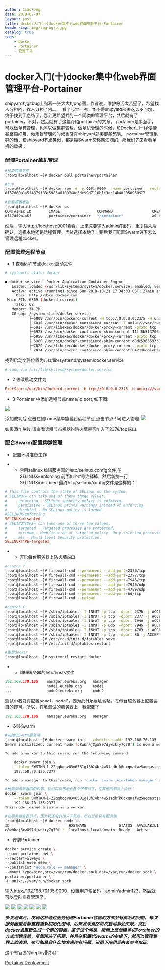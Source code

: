 ```yaml
---
author: XiaoFeng
date: 2018-02-07
layout: post
title: docker入门(十)docker集中化web界面管理平台-Portainer
header-img: img/tag-bg-o.jpg
catalog: true
tags:
    - Docker
    - Portainer
    - 管理工具
---
```


# docker入门(十)docker集中化web界面管理平台-Portainer

shipyard的gitbug上贴着一张大大的png图，作者说，维护的活太苦逼了，希望找人分担阿，找人分担了阿。。。
看了心里一凉，怪不得shipyard部署这么多问题，终于找到了症结了，那么更希望找到一个同类的管理平台，然后就有了portainer，不对，然后就有了这篇介绍portainer的文章。
portainer是多面手，可以做单机管理，也可以做集群管理，做单机管理的时候，和DockerUI一样便捷甚至更好用，做集群管理的时候也没有shipyard部署那般繁琐。
portainer管理集群的话，和shipyard有点类似，都是靠Swarm来称霸江湖的，那我们先来看看单机的效果：

### 配置Portainer单机管理

```bash
#拉取镜像文件
[root@localhost ~]# docker pull portainer/portainer

#run
[root@localhost ~]# docker run -d -p 9001:9000 --name portainer --restart=always --privileged=true -v /var/run/docker.sock:/var/run/docker.sock portainer/portainer
8f37d60a1a5f4879183c5985a8109748c5dc99d7110b1f3ec14b4d2050930977

#查看容器状态
[root@localhost ~]# docker ps
CONTAINER ID        IMAGE                 COMMAND                  CREATED             STATUS              PORTS                    NAMES
8f37d60a1a5f        portainer/portainer   "/portainer"             26 seconds ago      Up 25 seconds       0.0.0.0:9001->9000/tcp   determined_lamport
```

然后，输入http://locahost:9001看看，上来先要输入admin的密码，重复输入后确认，选择本地还是远程管理，当然选择本地了，稍后我们配置Swarm讲下怎么管理远程docker。

### 配置管理远程节点

 - 1 查看远程节点docker启动文件

```bash
# systemctl status docker

● docker.service - Docker Application Container Engine
   Loaded: loaded (/usr/lib/systemd/system/docker.service; enabled; vendor preset: disabled)
   Active: active (running) since Sun 2018-10-21 17:34:33 CST; 27min ago
     Docs: http://docs.docker.com
 Main PID: 6809 (dockerd-current)
    Tasks: 62
   Memory: 34.7M
   CGroup: /system.slice/docker.service
           ├─6809 /usr/bin/dockerd-current -H tcp://0.0.0.0:2375 -H unix:///v...
           ├─6816 /usr/bin/docker-containerd-current -l unix:///var/run/docke...
           ├─6917 /usr/libexec/docker/docker-proxy-current -proto tcp -host-i...
           ├─6923 /usr/bin/docker-containerd-shim-current 11ff6b5f3706e35c769...
           ├─6950 /usr/libexec/docker/docker-proxy-current -proto tcp -host-i...
           ├─6960 /usr/bin/docker-containerd-shim-current d8dc53635933373521e...
           ├─7029 /usr/libexec/docker/docker-proxy-current -proto tcp -host-i...
           └─7034 /usr/bin/docker-containerd-shim-current 84719bedeeb9ca4514a...
```

找到启动文件位置为/usr/lib/systemd/system/docker.service

```bash
# sudo vim /usr/lib/systemd/system/docker.service
```

- 2 修改启动文件为:

```conf
ExecStart=/usr/bin/dockerd-current -H tcp://0.0.0.0:2375 -H unix:///var/run/docker.sock\
```

- 3 Portainer 中添加远程节点name/ip:port, 如下图:

![](images/portainer_endpoints_setting.png)

添加成功后,点击左侧home菜单能看到远程节点,点击节点即可进入管理.
![](images/portainer_endpoints_home.png)

如果添加失败,请查看远程节点机器的防火墙是否加入了2376/tcp端口.

### 配合Swarm配置集群管理

- 配置环境准备工作

- - 禁用selinux
编辑服务器的/etc/selinux/config文件,在 SELINUX=enforcing 前面加个#号注释掉，然后新加一行
SELINUX=disabled
最终/etc/selinux/config文件是这样的：
```conf
# This file controls the state of SELinux on the system.
# SELINUX= can take one of these three values:
#     enforcing - SELinux security policy is enforced.
#     permissive - SELinux prints warnings instead of enforcing.
#     disabled - No SELinux policy is loaded.
#SELINUX=enforcing
SELINUX=disabled
# SELINUXTYPE= can take one of three two values:
#     targeted - Targeted processes are protected,
#     minimum - Modification of targeted policy. Only selected processes are protected. 
#     mls - Multi Level Security protection.
SELINUXTYPE=targeted
```
- - 开启每台服务器上防火墙端口
```bash
#centos 7
[root@localhost ~]# firewall-cmd --permanent --add-port=2376/tcp
[root@localhost ~]# firewall-cmd --permanent --add-port=2377/tcp
[root@localhost ~]# firewall-cmd --permanent --add-port=7946/tcp
[root@localhost ~]# firewall-cmd --permanent --add-port=7946/udp
[root@localhost ~]# firewall-cmd --permanent --add-port=4789/udp
[root@localhost ~]# firewall-cmd --permanent --add-port=80/tcp
[root@localhost ~]# firewall-cmd --reload

#centos 6
[root@localhost ~]# /sbin/iptables -I INPUT -p tcp --dport 2376 -j ACCEPT
[root@localhost ~]# /sbin/iptables -I INPUT -p tcp --dport 2377 -j ACCEPT
[root@localhost ~]# /sbin/iptables -I INPUT -p tcp --dport 7946 -j ACCEPT
[root@localhost ~]# /sbin/iptables -I INPUT -p udp --dport 7946 -j ACCEPT
[root@localhost ~]# /sbin/iptables -I INPUT -p tcp --dport 4789 -j ACCEPT
[root@localhost ~]# /sbin/iptables -I INPUT -p tcp --dport 80 -j ACCEPT
[root@localhost ~]# /etc/rc.d/init.d/iptables save
[root@localhost ~]# /etc/init.d/iptables restart

#重启docker
[root@localhost ~]# systemctl restart docker
```

- - 编辑服务器的/etc/hosts文件
```c
192.168.170.135    manager.eureka.org   manager
...                node1.eureka.org     node1
...                node2.eureka.org     node2
```
测试中我没有配置node1，node2，因为此处ip地址省略，在每台服务器上配置各自的即可。所以，在我测试的服务器上，我配置了
```c
192.168.170.135    manager.eureka.org   manager
```
- 安装Swarm
```bash
#初始化Swarm服务端
[root@localhost ~]# docker swarm init --advertise-addr 192.168.70.135
Swarm initialized: current node (c8wbhaj8gw897djwckry7q70f) is now a manager.

To add a worker to this swarm, run the following command:

    docker swarm join \
    --token SWMTKN-1-22qqbqov00v6581g18h24br4w51sdbfk6oxqnafwz6aqqastss-e019ry25bwvssp5wx12k5xg5l \
    192.168.70.135:2377

To add a manager to this swarm, run 'docker swarm join-token manager' and follow the instructions.

#根据服务端返回的内容，我们可以初始化各个子节点了，在其他的节点上执行：
docker swarm join \
    --token SWMTKN-1-22qqbqov00v6581g18h24br4w51sdbfk6oxqnafwz6aqqastss-e019ry25bwvssp5wx12k5xg5l \
    192.168.70.135:2377
This node joined a swarm as a worker.

#在服务端查看节点，因为我还没有加入子节点，所以显示只有服务端
[root@localhost ~]# docker node ls
ID                           HOSTNAME               STATUS  AVAILABILITY  MANAGER STATUS
c8wbhaj8gw897djwckry7q70f *  localhost.localdomain  Ready   Active        Leader
```
- 安装Portainer
```bash
docker service create \
--name portainer-net \
--restart=always \
--publish 9000:9000 \
--constraint 'node.role == manager' \
--mount type=bind,src=/var/run/docker.sock,dst=/var/run/docker.sock \
portainer/portainer \
-H unix:///var/run/docker.sock
```
输入http://192.168.70.135:9000，设置用户名密码：admin/admin123，然后就可以登陆查看管理了。

![](images/portainer_create_user.png)
![](images/portainer_dashboard.png)
![](images/portainer_services.png)
![](images/portainer_images.png)
![](images/portainer_containers.png)
![](images/portainer_create_container_1.png)
![](images/portainer_create_container_2.png)

***多次测试后，发现这种通过服务创建Portainer容器的方式会有莫名的问题，每次服务器重启都需要重新初始化密码，后来发现竟然每次启动都会失败，然后docker会重新生成一个新的容器，鉴于这个问题，按照上面创建单机Portainer的方式创建容器，反倒解决了问题，并且在配置好Swarm的前提下，就可以管理集群上的资源，也可能是我什么地方操作有问题，记录下来供后来者参考指正。***

这个有官方的deploy说明：

[Portainer Deployment](https://portainer.readthedocs.io/en/latest/deployment.html)

